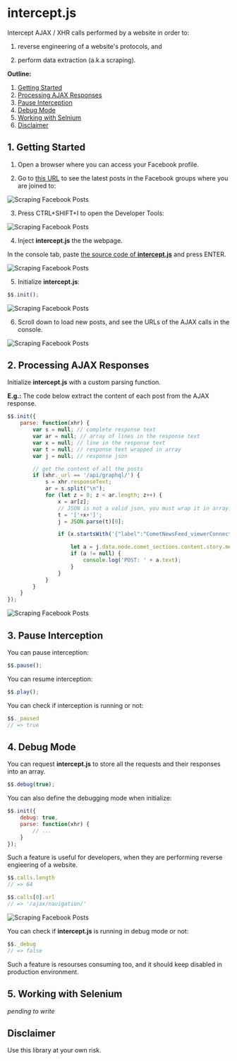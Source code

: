 # intercept.js

Intercept AJAX / XHR calls performed by a website in order to:

1. reverse engineering of a website's protocols, and 

2. perform data extraction (a.k.a scraping).

**Outline:**

1. [Getting Started](#1-getting-started)
2. [Processing AJAX Responses](#2-processing-ajax-responses)
3. [Pause Interception](#3-pause-interception)
4. [Debug Mode](#4-debug-mode)
5. [Working with Selnium](#5-working-with-selenium)
6. [Disclaimer](#disclaimer)

## 1. Getting Started

1. Open a browser where you can access your Facebook profile.

2. Go to [this URL](https://www.facebook.com/?filter=groups&sk=h_chr) to see the latest posts in the Facebook groups where you are joined to:

![Scraping Facebook Posts](./docu/pics/scraping-facebook-posts-1.png)

3. Press CTRL+SHIFT+I to open the Developer Tools:

![Scraping Facebook Posts](./docu/pics/scraping-facebook-posts-2.png)

4. Inject **intercept.js** the the webpage.

In the console tab, paste [the source code of **intercept.js**](https://github.com/leandrosardi/intercept/blob/main/lib/intercept.js) and press ENTER.

![Scraping Facebook Posts](./docu/pics/scraping-facebook-posts-3.png)

5. Initialize **intercept.js**:

```javascript
$$.init();
```

![Scraping Facebook Posts](./docu/pics/scraping-facebook-posts-4.png)

6. Scroll down to load new posts, and see the URLs of the AJAX calls in the console.

![Scraping Facebook Posts](./docu/pics/scraping-facebook-posts-5.png)


## 2. Processing AJAX Responses

Initialize **intercept.js** with a custom parsing function.

**E.g.:** The code below extract the content of each post from the AJAX response.

```javascript
$$.init({
    parse: function(xhr) {
        var s = null; // complete response text 
        var ar = null; // array of lines in the response text
        var x = null; // line in the response text
        var t = null; // response text wrapped in array
        var j = null; // response json

        // get the content of all the posts
        if (xhr._url == '/api/graphql/') {
            s = xhr.responseText;
            ar = s.split("\n");
            for (let z = 0; z < ar.length; z++) {
                x = ar[z];
                // JSON is not a valid json, you must wrap it in array.
                t = '['+x+']';
                j = JSON.parse(t)[0];

                if (x.startsWith('{"label":"CometNewsFeed_viewerConnection$stream$CometNewsFeed_viewer_news_feed"')) {

                    let a = j.data.node.comet_sections.content.story.message;
                    if (a != null) {
                        console.log('POST: ' + a.text);
                    }
                }
            }
        } 
    }
});
```

![Scraping Facebook Posts](./docu/pics/scraping-facebook-posts-6.png)

## 3. Pause Interception

You can pause interception:

```javascript
$$.pause();
```

You can resume interception:

```javascript
$$.play();
```

You can check if interception is running or not:

```javascript
$$._paused
// => true
```

## 4. Debug Mode

You can request **intercept.js** to store all the requests and their responses into an array.

```javascript
$$.debug(true);
```

You can also define the debugging mode when initialize:

```javascript
$$.init({
    debug: true,
    parse: function(xhr) {
        // ...
    }
});
```

Such a feature is useful for developers, when they are performing reverse engieering of a website.

```javascript
$$.calls.length
// => 64

$$.calls[0].url
// => '/ajax/navigation/'
```

![Scraping Facebook Posts](./docu/pics/scraping-facebook-posts-7.png)

You can check if **intercept.js** is running in debug mode or not:

```javascript
$$._debug
// => false
```

Such a feature is resourses consuming too, and it should keep disabled in production environment.

## 5. Working with Selenium

_pending to write_

## Disclaimer

Use this library at your own risk.

